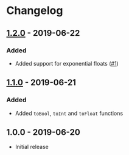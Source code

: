 # Changelog

## [1.2.0] - 2019-06-22

### Added

- Added support for exponential floats ([#1])

## [1.1.0] - 2019-06-21

### Added

- Added `toBool`, `toInt` and `toFloat` functions

## 1.0.0 - 2019-06-20

- Initial release

[1.1.0]: https://github.com/ntzm/strict-casts/compare/1.0.0...1.1.0
[1.2.0]: https://github.com/ntzm/strict-casts/compare/1.1.0...1.2.0

[#1]: https://github.com/ntzm/strict-casts/issues/1
